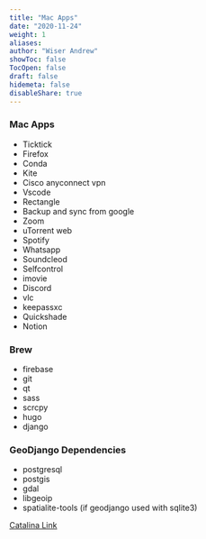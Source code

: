 ```yaml
---
title: "Mac Apps"
date: "2020-11-24"
weight: 1
aliases: 
author: "Wiser Andrew"
showToc: false
TocOpen: false
draft: false
hidemeta: false
disableShare: true
---
```


### Mac Apps
- Ticktick
- Firefox
- Conda
- Kite
- Cisco anyconnect vpn
- Vscode
- Rectangle
- Backup and sync from google
- Zoom
- uTorrent web
- Spotify
- Whatsapp
- Soundcleod
- Selfcontrol
- imovie
- Discord
- vlc
- keepassxc
- Quickshade
- Notion

### Brew
- firebase
- git
- qt
- sass
- scrcpy
- hugo
- django

### GeoDjango Dependencies
- postgresql
- postgis
- gdal
- libgeoip
- spatialite-tools (if geodjango used with sqlite3)

[Catalina Link](https://apps.apple.com/us/app/macos-catalina/id1466841314?mt=12)